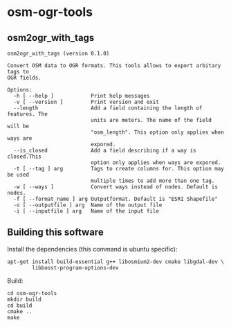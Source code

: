 # osm-ogr-tools

## osm2ogr_with_tags

    osm2ogr_with_tags (version 0.1.0)

    Convert OSM data to OGR formats. This tools allows to export arbitary tags to
    OGR fields.

    Options:
      -h [ --help ]            Print help messages
      -v [ --version ]         Print version and exit
      --length                 Add a field containing the length of features. The
                               units are meters. The name of the field will be
                               "osm_length". This option only applies when ways are
                               expored.
      --is_closed              Add a field describing if a way is closed.This
                               option only applies when ways are expored.
      -t [ --tag ] arg         Tags to create columns for. This option may be used
                               multiple times to add more than one tag.
      -w [ --ways ]            Convert ways instead of nodes. Default is nodes.
      -f [ --format_name ] arg Outputformat. Default is "ESRI Shapefile"
      -o [ --outputfile ] arg  Name of the output file
      -i [ --inputfile ] arg   Name of the input file


## Building this software

Install the dependencies (this command is ubuntu specific):

    apt-get install build-essential g++ libosmium2-dev cmake libgdal-dev \
            libboost-program-options-dev


Build:


    cd osm-ogr-tools
    mkdir build
    cd build
    cmake ..
    make
